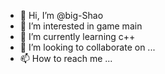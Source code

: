 - 👋 Hi, I’m @big-Shao
- 👀 I’m interested in game main
- 🌱 I’m currently learning c++
- 💞️ I’m looking to collaborate on ...
- 📫 How to reach me ...

<!---
big-Shao/big-Shao is a ✨ special ✨ repository because its `README.md` (this file) appears on your GitHub profile.
You can click the Preview link to take a look at your changes.
--->
